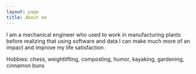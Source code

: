 ```yaml
---
layout: page
title: About me
---
```


I am a mechanical engineer who used to work in manufacturing plants before realizing that using software and data I can make much more of an impact and improve my life satisfaction. 

Hobbies: chess, weightlifting, composting, humor, kayaking, gardening, cinnamon buns


